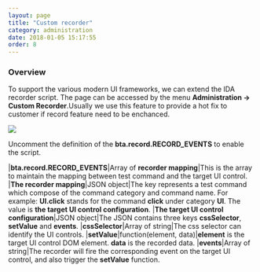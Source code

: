 ```yaml
---
layout: page
title: "Custom recorder"
category: administration
date: 2018-01-05 15:17:55
order: 8
---
```

### Overview
  To support the various modern UI frameworks, we can extend the IDA recorder script. The page can be accessed by the menu **Administration -> Custom Recorder**.Usually we use this feature to provide a hot fix to customer if record feature need to be enchanced.

![][administrator_default_script]

  Uncomment the definition of the **bta.record.RECORD_EVENTS** to enable the script. 

|**bta.record.RECORD_EVENTS**|Array of **recorder mapping**|This is the array to maintain the mapping between test command and the target UI control.
|**The recorder mapping**|JSON object|The key represents a test command which compose of the command category and command name. For example: **UI.click** stands for the command **click** under category **UI**. The value is **the target UI control configuration**.
|**The target UI control configuration**|JSON object|The JSON contains three keys **cssSelector**, **setValue** and **events**.
|**cssSelector**|Array of string|The css selector can identify the UI controls.
|**setValue**|function(element, data)|**element** is the target UI control DOM element. **data** is the recorded data.
|**events**|Array of string|The recorder will fire the corresponding event on the target UI control, and also trigger the **setValue** function.
  
[administrator_default_script]: ../images/administrator/administrator_default_script.png
